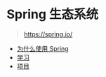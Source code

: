 # Spring 生态系统

>https://spring.io/

* [为什么使用 Spring](编程语言/Java/Javalang/Spring生态系统/why-spring/)
* [学习](编程语言/Java/Javalang/Spring生态系统/learn/)
* [项目](编程语言/Java/Javalang/Spring生态系统/projects/)

